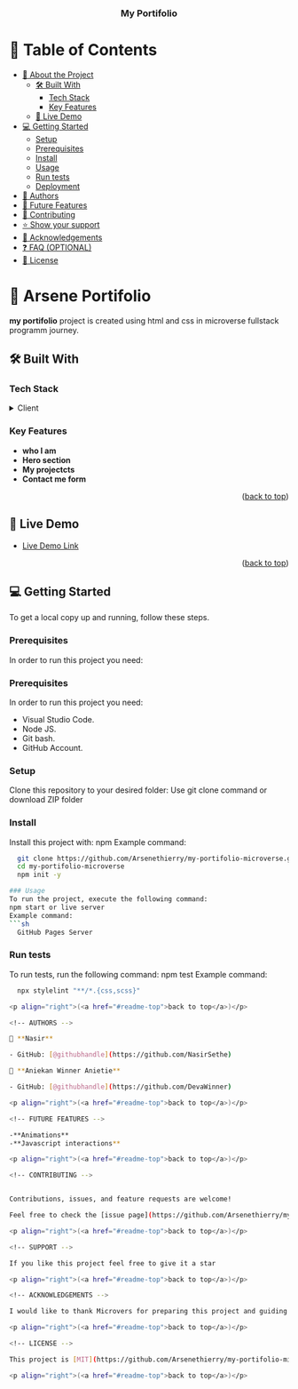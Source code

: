 <a name="readme-top"></a>



<div align="center">
 

  <h3><b>My Portifolio</b></h3>

</div>

# 📗 Table of Contents

- [📖 About the Project](#about-project)
  - [🛠 Built With](#built-with)
    - [Tech Stack](#tech-stack)
    - [Key Features](#key-features)
  - [🚀 Live Demo](#live-demo)
- [💻 Getting Started](#getting-started)
  - [Setup](#setup)
  - [Prerequisites](#prerequisites)
  - [Install](#install)
  - [Usage](#usage)
  - [Run tests](#run-tests)
  - [Deployment](#deployment)
- [👥 Authors](#authors)
- [🔭 Future Features](#future-features)
- [🤝 Contributing](#contributing)
- [⭐️ Show your support](#support)
- [🙏 Acknowledgements](#acknowledgements)
- [❓ FAQ (OPTIONAL)](#faq)
- [📝 License](#license)

<!-- PROJECT DESCRIPTION -->

# 📖 Arsene Portifolio <a name="about-project"></a>

**my portifolio** project is created using html and css in microverse fullstack programm journey.

## 🛠 Built With <a name="built-with"></a>

### Tech Stack <a name="tech-stack"></a>

<details>
  <summary>Client</summary>
  <ul>
    <li><a href="https://html.com/html5/">HTML5</a></li>
    <li><a href="https://www.css3.com/">CSS</a></li>
  </ul>
</details>

### Key Features <a name="key-features"></a>

- **who I am**
- **Hero section**
- **My projectcts**
- **Contact me form**

<p align="right">(<a href="#readme-top">back to top</a>)</p>

## 🚀 Live Demo <a name="live-demo"></a>

- [Live Demo Link](https://arsenethierry.github.io/my-portifolio-microverse)

<p align="right">(<a href="#readme-top">back to top</a>)</p>

## 💻 Getting Started <a name="getting-started"></a>


To get a local copy up and running, follow these steps.

### Prerequisites

In order to run this project you need:
### Prerequisites

In order to run this project you need:
- Visual Studio Code.
- Node JS.
- Git bash.
- GitHub Account.
### Setup

Clone this repository to your desired folder:
Use git clone command or download ZIP folder
### Install
Install this project with:
npm
Example command:
```sh
  git clone https://github.com/Arsenethierry/my-portifolio-microverse.git
  cd my-portifolio-microverse
  npm init -y

### Usage
To run the project, execute the following command:
npm start or live server
Example command:
```sh
  GitHub Pages Server
```
### Run tests ###
To run tests, run the following command:
npm test
Example command:
```sh
  npx stylelint "**/*.{css,scss}"

<p align="right">(<a href="#readme-top">back to top</a>)</p>

<!-- AUTHORS -->

👤 **Nasir**

- GitHub: [@githubhandle](https://github.com/NasirSethe)

👤 **Aniekan Winner Anietie**

- GitHub: [@githubhandle](https://github.com/DevaWinner)

<p align="right">(<a href="#readme-top">back to top</a>)</p>

<!-- FUTURE FEATURES -->

-**Animations**
-**Javascript interactions**

<p align="right">(<a href="#readme-top">back to top</a>)</p>

<!-- CONTRIBUTING -->


Contributions, issues, and feature requests are welcome!

Feel free to check the [issue page](https://github.com/Arsenethierry/my-portifolio-microverse/issues).

<p align="right">(<a href="#readme-top">back to top</a>)</p>

<!-- SUPPORT -->

If you like this project feel free to give it a star

<p align="right">(<a href="#readme-top">back to top</a>)</p>

<!-- ACKNOWLEDGEMENTS -->

I would like to thank Microvers for preparing this project and guiding me through it.

<p align="right">(<a href="#readme-top">back to top</a>)</p>

<!-- LICENSE -->

This project is [MIT](https://github.com/Arsenethierry/my-portifolio-microverse/blob/main/LICENSE) licensed.

<p align="right">(<a href="#readme-top">back to top</a>)</p>
